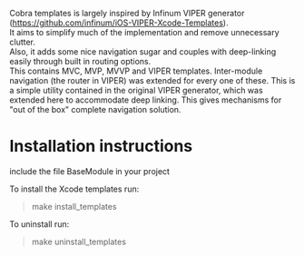 Cobra templates is largely inspired by Infinum VIPER generator (https://github.com/infinum/iOS-VIPER-Xcode-Templates).  
It aims to simplify much of the implementation and remove unnecessary clutter.  
Also, it adds some nice navigation sugar and couples with deep-linking easily through built in routing options.  
This contains MVC, MVP, MVVP and VIPER templates.  Inter-module navigation (the router in VIPER) was
extended for every one of these.  This is a simple utility contained in the original
VIPER generator, which was extended here to accommodate deep linking.  This gives mechanisms
for "out of the box" complete navigation solution.

# Installation instructions
include the file BaseModule in your project

To install the Xcode templates run:
> make install_templates

To uninstall run:
> make uninstall_templates
